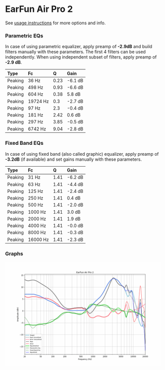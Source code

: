 # EarFun Air Pro 2
See [usage instructions](https://github.com/jaakkopasanen/AutoEq#usage) for more options and info.

### Parametric EQs
In case of using parametric equalizer, apply preamp of **-2.9dB** and build filters manually
with these parameters. The first 4 filters can be used independently.
When using independent subset of filters, apply preamp of **-2.9 dB**.

| Type    | Fc       |    Q | Gain    |
|:--------|:---------|:-----|:--------|
| Peaking | 36 Hz    | 0.23 | -6.1 dB |
| Peaking | 498 Hz   | 0.93 | -6.6 dB |
| Peaking | 604 Hz   | 0.38 | 5.8 dB  |
| Peaking | 19724 Hz | 0.3  | -2.7 dB |
| Peaking | 97 Hz    | 2.3  | -0.4 dB |
| Peaking | 181 Hz   | 2.42 | 0.6 dB  |
| Peaking | 297 Hz   | 3.85 | -0.5 dB |
| Peaking | 6742 Hz  | 9.04 | -2.8 dB |

### Fixed Band EQs
In case of using fixed band (also called graphic) equalizer, apply preamp of **-3.2dB**
(if available) and set gains manually with these parameters.

| Type    | Fc       |    Q | Gain    |
|:--------|:---------|:-----|:--------|
| Peaking | 31 Hz    | 1.41 | -6.2 dB |
| Peaking | 63 Hz    | 1.41 | -4.4 dB |
| Peaking | 125 Hz   | 1.41 | -2.4 dB |
| Peaking | 250 Hz   | 1.41 | 0.4 dB  |
| Peaking | 500 Hz   | 1.41 | -2.0 dB |
| Peaking | 1000 Hz  | 1.41 | 3.0 dB  |
| Peaking | 2000 Hz  | 1.41 | 1.9 dB  |
| Peaking | 4000 Hz  | 1.41 | -0.0 dB |
| Peaking | 8000 Hz  | 1.41 | -0.3 dB |
| Peaking | 16000 Hz | 1.41 | -2.3 dB |

### Graphs
![](./EarFun%20Air%20Pro%202.png)